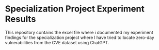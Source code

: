 # Specialization Project Experiment Results


This repository contains the excel file where i documented my experiment findings for the specialization project where I have tried to locate zero-day vulnerabilities from the CVE dataset using ChatGPT.

